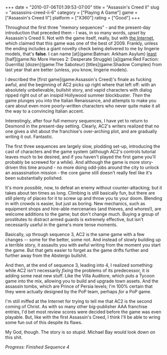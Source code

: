 +++
date = "2010-07-06T01:39:53-07:00"
title = "Assassin's Creed II"
slug = "assassins-creed-ii-6"
category = ["Playing A Game"]
game = ["Assassin's Creed II"]
platform = ["X360"]
rating = ["Good"]
+++

Throughout the first three "memory sequences" - and the present-day introduction that preceded them - I was, in so many words, <i>upset</i> by Assassin's Creed II.  Not with the game itself, really, but with <a href="http://www.metacritic.com/games/platforms/xbox360/assassinscreed2">the Internet</a>, which claimed that this game was one of the best of 2009.  Frankly, unless the ending includes a giant novelty check being delivered to me by lingerie models, that's <b>false</b>.  I can name [at](game:Batman: Arkham Asylum) [least](game:Borderlands) [half](game:No More Heroes 2: Desperate Struggle) [a](game:Red Faction: Guerrilla) [dozen](game:The Saboteur) [titles](game:Shadow Complex) from last year that are better (unless, you know, lingerie models).

I described the [first game](game:Assassin's Creed)'s finale as fucking awful, and the beginning of AC2 picks up right where that left off: with an absolutely unbelievable, bullshit story, and vapid characters with dialog ripped right out of an insipid Hollywood summer blockbuster.  <i>Then</i> the game plunges you into the Italian Renaissance, and attempts to make you care about even more poorly-written characters who never quite make it all the way to a convincing Italian accent.

Interestingly, after four full memory sequences, I have yet to return to Desmond in the present-day setting.  Clearly, AC2's writers realized that no one gives a shit about the franchise's over-arching plot, and are gradually writing it out.  Fantastic.

The first three sequences are largely slow, plodding set-up, introducing the cast of characters and the game system (although AC2's controls tutorial leaves much to be desired, and if you haven't played the first game you'll probably be screwed for a while).  And although the game is more story-driven this time around - no more doing odd-jobs around the city to unlock an assassination mission - the core game still doesn't really feel like it's been substantially polished.

It's more <i>possible</i>, now, to defeat an enemy without counter-attacking; but it takes about ten times as long.  Climbing is still basically fun, but there are still plenty of places for it to screw up and throw you to your doom.  Blending in with crowds is easier, but just as boring.  New mechanics, such as equipment shops and hire-able mercenaries (and thieves, and whores!), are welcome additions to the game; but don't change much.  Buying a group of prostitutes to distract armed guards is extremely effective, but isn't necessarily useful in the game's more tense moments.

Basically, up through sequence 3, AC2 is the same game with a few changes -- some for the better, some not.  And instead of slowly building up a terrible story, it assaults you with awful writing from the moment you start the game.  But that gets easier to forget as the game drifts further and further away from the Abstergo bullshit.

And then, at the end of sequence 3, leading into 4, I realized something: while AC2 isn't necessarily <i>fixing</i> the problems of its predecessor, it <i>is</i> adding some neat new stuff.  Like the Villa Auditore, which puts a Tycoon game into the mix, allowing you to build and upgrade town assets.  And the assassin tombs, which are Prince of Persia levels; I'm 100\% certain that they were actually designed by the PoP team, perhaps <i>for</i> a PoP game.

I'm still miffed at the Internet for trying to tell me that AC2 is the second coming of Christ.  As with so many other big-publisher AAA franchise entries, I'd bet most review scores were decided before the game was even playable.  But, like with the first Assassin's Creed, I think I'll be able to wring some fun out of this despite its flaws.

My God, though.  The story is so stupid.  Michael Bay would look down on this shit.

<i>Progress: Finished Sequence 4</i>